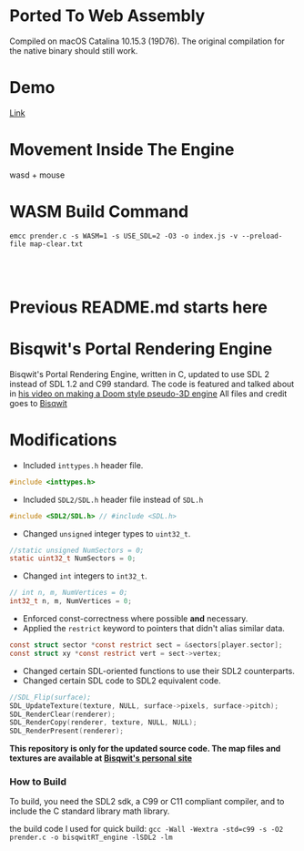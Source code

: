 
# Ported To Web Assembly
Compiled on macOS Catalina 10.15.3 (19D76). The original compilation for the native binary should still work.

# Demo
[Link](https://mclee.com/code/graphics/museum/bisqwit/ds-engine/)

# Movement Inside The Engine
wasd + mouse

# WASM Build Command
`emcc prender.c -s WASM=1 -s USE_SDL=2 -O3 -o index.js -v --preload-file map-clear.txt`

<br/>
<br/>

# Previous README.md starts here

# Bisqwit's Portal Rendering Engine
Bisqwit's Portal Rendering Engine, written in C, updated to use SDL 2 instead of SDL 1.2 and C99 standard.
The code is featured and talked about in [his video on making a Doom style pseudo-3D engine](https://www.youtube.com/watch?v=HQYsFshbkYw)
All files and credit goes to [Bisqwit](https://www.youtube.com/user/Bisqwit)

# Modifications
* Included `inttypes.h` header file.
```c
#include <inttypes.h>
```
* Included `SDL2/SDL.h` header file instead of `SDL.h`
```c
#include <SDL2/SDL.h> // #include <SDL.h>
```
* Changed `unsigned` integer types to `uint32_t`.
```c
//static unsigned NumSectors = 0;
static uint32_t NumSectors = 0;
```
* Changed `int` integers to `int32_t`.
```c
// int n, m, NumVertices = 0;
int32_t n, m, NumVertices = 0;
```
* Enforced const-correctness where possible **and** necessary.
* Applied the `restrict` keyword to pointers that didn't alias similar data.
```c
const struct sector *const restrict sect = &sectors[player.sector];
const struct xy *const restrict vert = sect->vertex;
```
* Changed certain SDL-oriented functions to use their SDL2 counterparts.
* Changed certain SDL code to SDL2 equivalent code.
```c
//SDL_Flip(surface); 
SDL_UpdateTexture(texture, NULL, surface->pixels, surface->pitch);
SDL_RenderClear(renderer);
SDL_RenderCopy(renderer, texture, NULL, NULL);
SDL_RenderPresent(renderer);
```

**This repository is only for the updated source code. The map files and textures are available at [Bisqwit's personal site](https://bisqwit.iki.fi/jutut/kuvat/programming_examples/portalrendering.html)**

### How to Build
To build, you need the SDL2 sdk, a C99 or C11 compliant compiler, and to include the C standard library math library.

the build code I used for quick build:
`gcc -Wall -Wextra -std=c99 -s -O2 prender.c -o bisqwitRT_engine -lSDL2 -lm`

